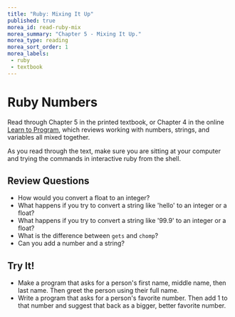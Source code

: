 ```yaml
---
title: "Ruby: Mixing It Up"
published: true
morea_id: read-ruby-mix
morea_summary: "Chapter 5 - Mixing It Up."
morea_type: reading
morea_sort_order: 1
morea_labels:
 - ruby
 - textbook
---
```


# Ruby Numbers
Read through Chapter 5 in the printed textbook, or Chapter 4 in the online [Learn to Program](https://pine.fm/LearnToProgram/chap_04.html), which reviews working with numbers, strings, and variables all mixed together.

As you read through the text, make sure you are sitting at your computer and trying the commands in interactive ruby from the shell.  


## Review Questions

- How would you convert a float to an integer?
- What happens if you try to convert a string like 'hello' to an integer or a float?
- What happens if you try to convert a string like '99.9' to an integer or a float?
- What is the difference between `gets` and `chomp`?
- Can you add a number and a string?


## Try It!

- Make a program that asks for a person's first name, middle name, then last name.  Then greet the person using their full name.
- Write a program that asks for a person's favorite number.  Then add 1 to that number and suggest that back as a bigger, better favorite number.
